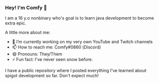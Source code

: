 ### Hey! I'm Comfy 👋

<!--
**ImComfy/ImComfy** is a ✨ _special_ ✨ repository because its `README.md` (this file) appears on your GitHub profile.

Here are some ideas to get you started:
-->
I am a 16 y.o nonbinary who's goal is to learn java development to become extra epic.

A little more about me:

- 🔭 I’m currently working on my very own YouTube and Twitch channels
- 📫 How to reach me: Соmfу#0860 (Discord)
- 😄 Pronouns: They/Them
- ⚡ Fun fact: I've never seen snow before.

I have a public repository where I posted everything I've learned about spigot development so far. Don't expect much!
